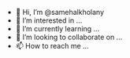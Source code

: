 - 👋 Hi, I’m @samehalkholany
- 👀 I’m interested in ...
- 🌱 I’m currently learning ...
- 💞️ I’m looking to collaborate on ...
- 📫 How to reach me ...

<!---
samehalkholany/samehalkholany is a ✨ special ✨ repository because its `README.md` (this file) appears on your GitHub profile.
You can click the Preview link to take a look at your changes.
--->
